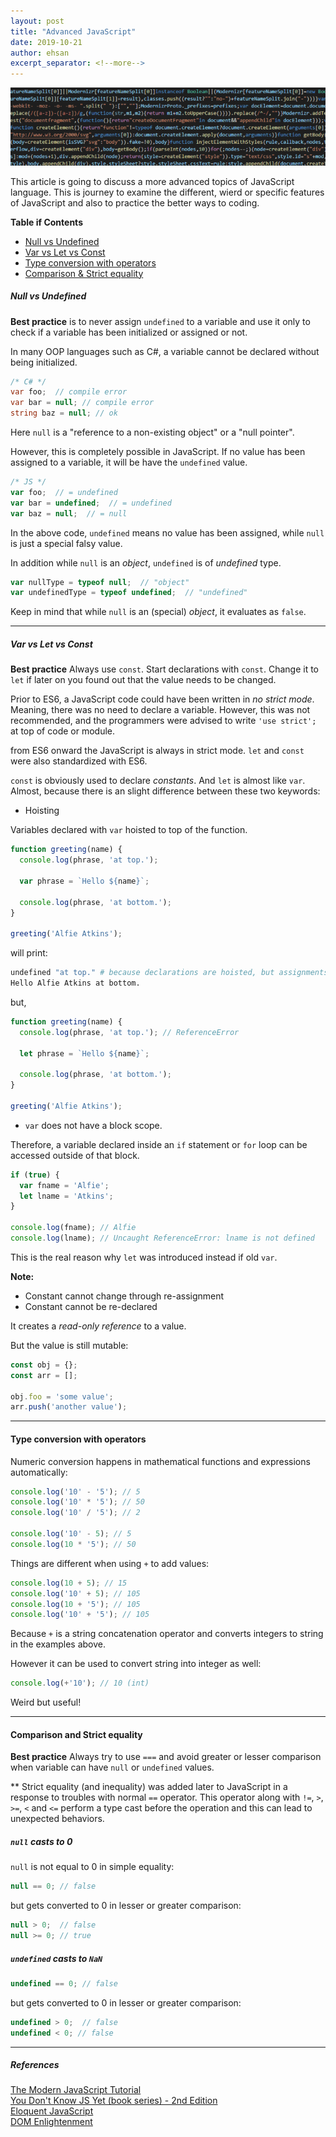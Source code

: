 ```yaml
---
layout: post
title: "Advanced JavaScript"
date: 2019-10-21
author: ehsan
excerpt_separator: <!--more-->
---
```


<img src="/assets/images/js-code-01.png" />

This article is going to discuss a more advanced topics of JavaScript language. This is journey to examine the different, wierd or specific features of JavaScript and also to practice the better ways to coding.

**Table if Contents**
* [Null vs Undefined](https://ehsankorhani.com/javascript/2019-10-21-advanced-javascript/#null-vs-undefined)
* [Var vs Let vs Const](https://ehsankorhani.com/javascript/2019-10-21-advanced-javascript/#var-vs-let-vs-const)
* [Type conversion with operators](https://ehsankorhani.com/javascript/2019-10-21-advanced-javascript/#type-conversion-with-operators)
* [Comparison & Strict equality](https://ehsankorhani.com/javascript/2019-10-21-advanced-javascript/#comparison-and-strict-equality)

<!--more-->

##### Null vs Undefined
**Best practice** is to never assign ```undefined``` to a variable and use it only to check if a variable has been initialized or assigned or not.

In many OOP languages such as C#, a variable cannot be declared without being initialized.
```csharp
/* C# */
var foo;  // compile error
var bar = null; // compile error
string baz = null; // ok
```

Here ```null``` is a "reference to a non-existing object" or a "null pointer".

However, this is completely possible in JavaScript.
If no value has been assigned to a variable, it will be have the ```undefined``` value.

```javascript
/* JS */
var foo;  // = undefined
var bar = undefined;  // = undefined
var baz = null;  // = null
```

In the above code, ```undefined``` means no value has been assigned, while ```null``` is just a special falsy value.

In addition while ```null``` is an _object_, ```undefined``` is of _undefined_ type.

```javascript
var nullType = typeof null;  // "object"
var undefinedType = typeof undefined;  // "undefined"
```

Keep in mind that while ```null``` is an (special) _object_, it evaluates as ```false```.

---
##### Var vs Let vs Const
**Best practice** Always use ```const```. Start declarations with ```const```. Change it to ```let``` if later on you found out that the value needs to be changed.

Prior to ES6, a JavaScript code could have been written in _no strict mode_. Meaning, there was no need to declare a variable. However, this was not recommended, and the programmers were advised to write ```'use strict';``` at top of code or module.

from ES6 onward the JavaScript is always in strict mode. ```let``` and ```const``` were also standardized with ES6.

```const``` is obviously used to declare _constants_. And ```let``` is almost like ```var```. Almost, because there is an slight difference between these two keywords:

* Hoisting

Variables declared with ```var``` hoisted to top of the function.

```javascript
function greeting(name) {
  console.log(phrase, 'at top.');

  var phrase = `Hello ${name}`;

  console.log(phrase, 'at bottom.');
}

greeting('Alfie Atkins');
```
will print:
```bash
undefined "at top." # because declarations are hoisted, but assignments are not.
Hello Alfie Atkins at bottom.
```

but, 

```javascript
function greeting(name) {
  console.log(phrase, 'at top.'); // ReferenceError

  let phrase = `Hello ${name}`;

  console.log(phrase, 'at bottom.');
}

greeting('Alfie Atkins');
```


* ```var``` does not have a block scope.

Therefore, a variable declared inside an ```if``` statement or ```for``` loop can be accessed outside of that block.

```javascript
if (true) {
  var fname = 'Alfie';
  let lname = 'Atkins';
}

console.log(fname); // Alfie
console.log(lname); // Uncaught ReferenceError: lname is not defined
```

This is the real reason why ```let``` was introduced instead if old ```var```.

**Note:**

- Constant cannot change through re-assignment
- Constant cannot be re-declared

It creates a _read-only reference_ to a value.

But the value is still mutable:

```javascript
const obj = {};
const arr = [];

obj.foo = 'some value';
arr.push('another value');
```

---

#### Type conversion with operators

Numeric conversion happens in mathematical functions and expressions automatically:

```javascript
console.log('10' - '5'); // 5
console.log('10' * '5'); // 50
console.log('10' / '5'); // 2

console.log('10' - 5); // 5
console.log(10 * '5'); // 50
```

Things are different when using ```+``` to add values:

```javascript
console.log(10 + 5); // 15
console.log('10' + 5); // 105
console.log(10 + '5'); // 105
console.log('10' + '5'); // 105
```

Because ```+``` is a string concatenation operator and converts integers to string in the examples above.

However it can be used to convert string into integer as well:

```javascript
console.log(+'10'); // 10 (int)
```

Weird but useful!

---

#### Comparison and Strict equality
**Best practice** Always try to use ```===``` and avoid greater or lesser comparison when variable can have ```null``` or ```undefined``` values.

** Strict equality (and inequality) was added later to JavaScript in a response to troubles with normal ```==``` operator.
This operator along with ```!=```, ```>```, ```>=```, ```<``` and ```<=``` perform a type cast before the operation and this can lead to unexpected behaviors.

##### ```null``` casts to 0
```null``` is not equal to 0 in simple equality:
```js
null == 0; // false
```

but gets converted to 0 in lesser or greater comparison:
```js
null > 0;  // false
null >= 0; // true
```

##### ```undefined``` casts to ```NaN```
```js
undefined == 0; // false
```

but gets converted to 0 in lesser or greater comparison:
```js
undefined > 0;  // false
undefined < 0; // false
```


---

##### References

[The Modern JavaScript Tutorial](http://javascript.info/) <br />
[You Don't Know JS Yet (book series) - 2nd Edition](https://github.com/getify/You-Dont-Know-JS) <br />
[Eloquent JavaScript](http://eloquentjavascript.net/) <br />
[DOM Enlightenment](http://domenlightenment.com/) <br />
